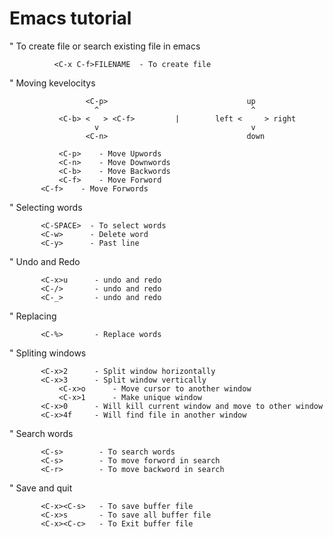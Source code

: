 
Emacs tutorial 
===

" To create file or search existing file in emacs
   
              <C-x C-f>FILENAME  - To create file

" Moving kevelocitys 
        
                    
                     <C-p>                               up
                       ^                                  ^
               <C-b> <   > <C-f>         |        left <     > right
                       v                                  v 
                     <C-n>                               down

               <C-p>    - Move Upwords
               <C-n>    - Move Downwords
               <C-b>    - Move Backwords
               <C-f>    - Move Forword
	       <C-f>    - Move Forwords
	      
" Selecting words 
  	    
	       <C-SPACE>  - To select words 
	       <C-w>      - Delete word 
	       <C-y>      - Past line 

" Undo and Redo

	       <C-x>u      - undo and redo
	       <C-/>       - undo and redo
	       <C-_>       - undo and redo

" Replacing 

	       <C-%>       - Replace words

" Spliting windows

	       <C-x>2      - Split window horizontally
	       <C-x>3      - Split window vertically
               <C-x>o      - Move cursor to another window
               <C-x>1      - Make unique window
	       <C-x>0 	   - Will kill current window and move to other window
	       <C-x>4f     - Will find file in another window


" Search words 

	       <C-s>        - To search words
	       <C-s>        - To move forword in search
	       <C-r>        - To move backword in search

" Save and quit

	       <C-x><C-s>   - To save buffer file
	       <C-x>s       - To save all buffer file
	       <C-x><C-c>   - To Exit buffer file





